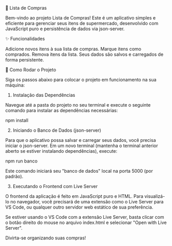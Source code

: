 🛒 Lista de Compras

Bem-vindo ao projeto Lista de Compras! Este é um aplicativo simples e eficiente para gerenciar seus itens de supermercado, desenvolvido com JavaScript puro e persistência de dados via json-server.


✨ Funcionalidades

Adicione novos itens à sua lista de compras.
Marque itens como comprados.
Remova itens da lista.
Seus dados são salvos e carregados de forma persistente.


🚀 Como Rodar o Projeto

Siga os passos abaixo para colocar o projeto em funcionamento na sua máquina:


1. Instalação das Dependências
   
Navegue até a pasta do projeto no seu terminal e execute o seguinte comando para instalar as dependências necessárias:

npm install


2. Iniciando o Banco de Dados (json-server)
   
Para que o aplicativo possa salvar e carregar seus dados, você precisa iniciar o json-server. Em um novo terminal (mantenha o terminal anterior aberto se estiver instalando dependências), execute:

npm run banco

Este comando iniciará seu "banco de dados" local na porta 5000 (por padrão).


3. Executando o Frontend com Live Server

O frontend da aplicação é feito em JavaScript puro e HTML. Para visualizá-lo no navegador, você precisará de uma extensão como o Live Server para VS Code, ou qualquer outro servidor web estático de sua preferência.

Se estiver usando o VS Code com a extensão Live Server, basta clicar com o botão direito do mouse no arquivo index.html e selecionar "Open with Live Server".


Divirta-se organizando suas compras!
